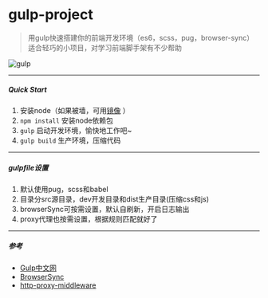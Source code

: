 # gulp-project
> 用gulp快速搭建你的前端开发环境（es6，scss，pug，browser-sync）
> 适合轻巧的小项目，对学习前端脚手架有不少帮助

![gulp](http://images.cnitblog.com/i/36987/201405/111519280268938.jpg) 

---
##### Quick Start
1. 安装node（如果被墙，可用[镜像](http://npm.taobao.org/) ）
2. `npm install`  安装node依赖包
3. `gulp` 启动开发环境，愉快地工作吧~
4. `gulp build` 生产环境，压缩代码

---
##### gulpfile设置
1. 默认使用pug，scss和babel
2. 目录分src源目录，dev开发目录和dist生产目录(压缩css和js)
3. browserSync可按需设置，默认自刷新，开启日志输出
4. proxy代理也按需设置，根据规则匹配就好了

---
##### 参考
- [Gulp中文网](http://www.gulpjs.com.cn/) 
- [BrowserSync](https://browsersync.io) 
- [http-proxy-middleware](https://github.com/chimurai/http-proxy-middleware) 
